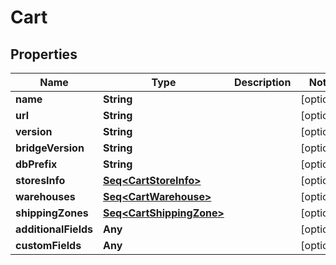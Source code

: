 

# Cart


## Properties

Name | Type | Description | Notes
------------ | ------------- | ------------- | -------------
**name** | **String** |  |  [optional]
**url** | **String** |  |  [optional]
**version** | **String** |  |  [optional]
**bridgeVersion** | **String** |  |  [optional]
**dbPrefix** | **String** |  |  [optional]
**storesInfo** | [**Seq&lt;CartStoreInfo&gt;**](CartStoreInfo.md) |  |  [optional]
**warehouses** | [**Seq&lt;CartWarehouse&gt;**](CartWarehouse.md) |  |  [optional]
**shippingZones** | [**Seq&lt;CartShippingZone&gt;**](CartShippingZone.md) |  |  [optional]
**additionalFields** | **Any** |  |  [optional]
**customFields** | **Any** |  |  [optional]




